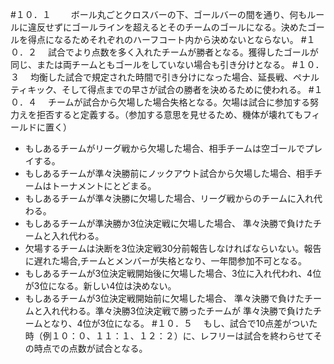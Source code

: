 #１０．１　
　ボール丸ごとクロスバーの下、ゴールバーの間を通り、何もルールに違反せずにゴールラインを超えるとそのチームのゴールになる。決めたゴールを得点になるためそれぞれのハーフコート内から決めないとならない。
#１０．２
　試合でより点数を多く入れたチームが勝者となる。獲得したゴールが同じ、または両チームともゴールをしていない場合も引き分けとなる。
#１０．３
　均衡した試合で規定された時間で引き分けになった場合、延長戦、ペナルティキック、そして得点までの早さが試合の勝者を決めるために使われる。
#１０．４
　チームが試合から欠場した場合失格となる。欠場は試合に参加する努力えを拒否すると定義する。（参加する意思を見せるため、機体が壊れてもフィールドに置く）
* もしあるチームがリーグ戦から欠場した場合、相手チームは空ゴールでプレイする。
* もしあるチームが準々決勝前にノックアウト試合から欠場した場合、相手チームはトーナメントにとどまる。
* もしあるチームが準々決勝に欠場した場合、リーグ戦からのチームに入れ代わる。
* もしあるチームが準決勝か3位決定戦に欠場した場合、 準々決勝で負けたチームと入れ代わる。
* 欠場するチームは決断を3位決定戦30分前報告しなければならいない。報告に遅れた場合,チームとメンバーが失格となり、一年間参加不可となる。
* もしあるチームが3位決定戦開始後に欠場した場合、3位に入れ代われ、4位が3位になる。新しい4位は決めない。
* もしあるチームが3位決定戦開始前に欠場した場合、 準々決勝で負けたチームと入れ代わる。準々決勝3位決定戦で勝ったチームが 準々決勝で負けたチームとなり、4位が3位になる。
#１０．５
　もし、試合で10点差がついた時（例１０：０、１１：１、１２：２）に、レフリーは試合を終わらせてその時点での点数が試合となる。
